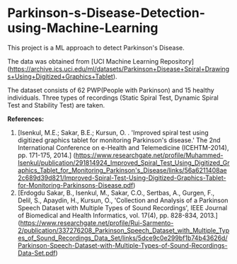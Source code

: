 # Parkinson-s-Disease-Detection-using-Machine-Learning
This project is a ML approach to detect Parkinson's Disease.

The data was obtained from [UCI Machine Learning Repository] (https://archive.ics.uci.edu/ml/datasets/Parkinson+Disease+Spiral+Drawings+Using+Digitized+Graphics+Tablet). 

The dataset consists of 62 PWP(People with Parkinson) and 15 healthy individuals. Three types of recordings (Static Spiral Test, Dynamic Spiral Test and Stability Test) are taken.

**References:**
1. [Isenkul, M.E.; Sakar, B.E.; Kursun, O. . 'Improved spiral test using digitized graphics tablet for monitoring Parkinson's disease.' The 2nd International Conference on e-Health and Telemedicine (ICEHTM-2014), pp. 171-175, 2014.] (https://www.researchgate.net/profile/Muhammed-Isenkul/publication/291814924_Improved_Spiral_Test_Using_Digitized_Graphics_Tablet_for_Monitoring_Parkinson's_Disease/links/56a6211408ae2c689d39d821/Improved-Spiral-Test-Using-Digitized-Graphics-Tablet-for-Monitoring-Parkinsons-Disease.pdf)
2. [Erdogdu Sakar, B., Isenkul, M., Sakar, C.O., Sertbas, A., Gurgen, F., Delil, S., Apaydin, H., Kursun, O., 'Collection and Analysis of a Parkinson Speech Dataset with Multiple Types of Sound Recordings', IEEE Journal of Biomedical and Health Informatics, vol. 17(4), pp. 828-834, 2013.] (https://www.researchgate.net/profile/Rui-Sarmento-2/publication/337276208_Parkinson_Speech_Dataset_with_Multiple_Types_of_Sound_Recordings_Data_Set/links/5dce9c0e299bf1b74b43626d/Parkinson-Speech-Dataset-with-Multiple-Types-of-Sound-Recordings-Data-Set.pdf)
